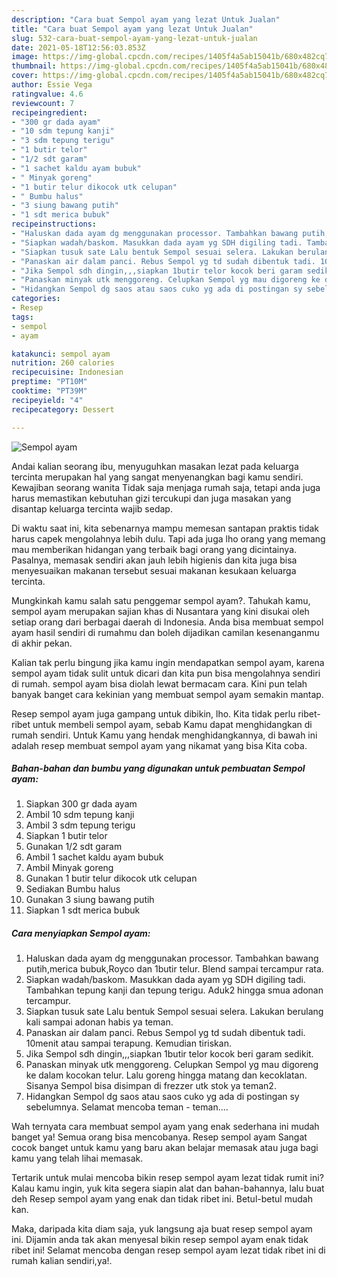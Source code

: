 ```yaml
---
description: "Cara buat Sempol ayam yang lezat Untuk Jualan"
title: "Cara buat Sempol ayam yang lezat Untuk Jualan"
slug: 532-cara-buat-sempol-ayam-yang-lezat-untuk-jualan
date: 2021-05-18T12:56:03.853Z
image: https://img-global.cpcdn.com/recipes/1405f4a5ab15041b/680x482cq70/sempol-ayam-foto-resep-utama.jpg
thumbnail: https://img-global.cpcdn.com/recipes/1405f4a5ab15041b/680x482cq70/sempol-ayam-foto-resep-utama.jpg
cover: https://img-global.cpcdn.com/recipes/1405f4a5ab15041b/680x482cq70/sempol-ayam-foto-resep-utama.jpg
author: Essie Vega
ratingvalue: 4.6
reviewcount: 7
recipeingredient:
- "300 gr dada ayam"
- "10 sdm tepung kanji"
- "3 sdm tepung terigu"
- "1 butir telor"
- "1/2 sdt garam"
- "1 sachet kaldu ayam bubuk"
- " Minyak goreng"
- "1 butir telur dikocok utk celupan"
- " Bumbu halus"
- "3 siung bawang putih"
- "1 sdt merica bubuk"
recipeinstructions:
- "Haluskan dada ayam dg menggunakan processor. Tambahkan bawang putih,merica bubuk,Royco dan 1butir telur. Blend sampai tercampur rata."
- "Siapkan wadah/baskom. Masukkan dada ayam yg SDH digiling tadi. Tambahkan tepung kanji dan tepung terigu. Aduk2 hingga smua adonan tercampur."
- "Siapkan tusuk sate Lalu bentuk Sempol sesuai selera. Lakukan berulang kali sampai adonan habis ya teman."
- "Panaskan air dalam panci. Rebus Sempol yg td sudah dibentuk tadi. 10menit atau sampai terapung. Kemudian tiriskan."
- "Jika Sempol sdh dingin,,,siapkan 1butir telor kocok beri garam sedikit."
- "Panaskan minyak utk menggoreng. Celupkan Sempol yg mau digoreng ke dalam kocokan telur. Lalu goreng hingga matang dan kecoklatan. Sisanya Sempol bisa disimpan di frezzer utk stok ya teman2."
- "Hidangkan Sempol dg saos atau saos cuko yg ada di postingan sy sebelumnya. Selamat mencoba teman - teman...."
categories:
- Resep
tags:
- sempol
- ayam

katakunci: sempol ayam 
nutrition: 260 calories
recipecuisine: Indonesian
preptime: "PT10M"
cooktime: "PT39M"
recipeyield: "4"
recipecategory: Dessert

---
```



![Sempol ayam](https://img-global.cpcdn.com/recipes/1405f4a5ab15041b/680x482cq70/sempol-ayam-foto-resep-utama.jpg)

Andai kalian seorang ibu, menyuguhkan masakan lezat pada keluarga tercinta merupakan hal yang sangat menyenangkan bagi kamu sendiri. Kewajiban seorang  wanita Tidak saja menjaga rumah saja, tetapi anda juga harus memastikan kebutuhan gizi tercukupi dan juga masakan yang disantap keluarga tercinta wajib sedap.

Di waktu  saat ini, kita sebenarnya mampu memesan santapan praktis tidak harus capek mengolahnya lebih dulu. Tapi ada juga lho orang yang memang mau memberikan hidangan yang terbaik bagi orang yang dicintainya. Pasalnya, memasak sendiri akan jauh lebih higienis dan kita juga bisa menyesuaikan makanan tersebut sesuai makanan kesukaan keluarga tercinta. 



Mungkinkah kamu salah satu penggemar sempol ayam?. Tahukah kamu, sempol ayam merupakan sajian khas di Nusantara yang kini disukai oleh setiap orang dari berbagai daerah di Indonesia. Anda bisa membuat sempol ayam hasil sendiri di rumahmu dan boleh dijadikan camilan kesenanganmu di akhir pekan.

Kalian tak perlu bingung jika kamu ingin mendapatkan sempol ayam, karena sempol ayam tidak sulit untuk dicari dan kita pun bisa mengolahnya sendiri di rumah. sempol ayam bisa diolah lewat bermacam cara. Kini pun telah banyak banget cara kekinian yang membuat sempol ayam semakin mantap.

Resep sempol ayam juga gampang untuk dibikin, lho. Kita tidak perlu ribet-ribet untuk membeli sempol ayam, sebab Kamu dapat menghidangkan di rumah sendiri. Untuk Kamu yang hendak menghidangkannya, di bawah ini adalah resep membuat sempol ayam yang nikamat yang bisa Kita coba.

<!--inarticleads1-->

##### Bahan-bahan dan bumbu yang digunakan untuk pembuatan Sempol ayam:

1. Siapkan 300 gr dada ayam
1. Ambil 10 sdm tepung kanji
1. Ambil 3 sdm tepung terigu
1. Siapkan 1 butir telor
1. Gunakan 1/2 sdt garam
1. Ambil 1 sachet kaldu ayam bubuk
1. Ambil  Minyak goreng
1. Gunakan 1 butir telur dikocok utk celupan
1. Sediakan  Bumbu halus
1. Gunakan 3 siung bawang putih
1. Siapkan 1 sdt merica bubuk




<!--inarticleads2-->

##### Cara menyiapkan Sempol ayam:

1. Haluskan dada ayam dg menggunakan processor. Tambahkan bawang putih,merica bubuk,Royco dan 1butir telur. Blend sampai tercampur rata.
1. Siapkan wadah/baskom. Masukkan dada ayam yg SDH digiling tadi. Tambahkan tepung kanji dan tepung terigu. Aduk2 hingga smua adonan tercampur.
1. Siapkan tusuk sate Lalu bentuk Sempol sesuai selera. Lakukan berulang kali sampai adonan habis ya teman.
1. Panaskan air dalam panci. Rebus Sempol yg td sudah dibentuk tadi. 10menit atau sampai terapung. Kemudian tiriskan.
1. Jika Sempol sdh dingin,,,siapkan 1butir telor kocok beri garam sedikit.
1. Panaskan minyak utk menggoreng. Celupkan Sempol yg mau digoreng ke dalam kocokan telur. Lalu goreng hingga matang dan kecoklatan. Sisanya Sempol bisa disimpan di frezzer utk stok ya teman2.
1. Hidangkan Sempol dg saos atau saos cuko yg ada di postingan sy sebelumnya. Selamat mencoba teman - teman....




Wah ternyata cara membuat sempol ayam yang enak sederhana ini mudah banget ya! Semua orang bisa mencobanya. Resep sempol ayam Sangat cocok banget untuk kamu yang baru akan belajar memasak atau juga bagi kamu yang telah lihai memasak.

Tertarik untuk mulai mencoba bikin resep sempol ayam lezat tidak rumit ini? Kalau kamu ingin, yuk kita segera siapin alat dan bahan-bahannya, lalu buat deh Resep sempol ayam yang enak dan tidak ribet ini. Betul-betul mudah kan. 

Maka, daripada kita diam saja, yuk langsung aja buat resep sempol ayam ini. Dijamin anda tak akan menyesal bikin resep sempol ayam enak tidak ribet ini! Selamat mencoba dengan resep sempol ayam lezat tidak ribet ini di rumah kalian sendiri,ya!.

